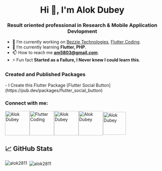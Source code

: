 
<h1 align="center">Hi 👋, I'm Alok Dubey</h1>
<h3 align="center">Result oriented professional in Research & Mobile Application Devlopment</h3>

- 🔭 I’m currently working on [Bezzie Technologies](https://www.bezzietechnologies.com/), [Flutter Coding](https://www.youtube.com/channel/UC7S6rSRNON1_YvKgiUjfyIw).
- 🌱 I’m currently learning **Flutter, PHP**.
- 📫 How to reach me **am5803@gmail.com**.
- ⚡ Fun fact **Started as a Failure, I Never knew I could learn this**.


<h3 align="left">Created and Published Packages</h3>
- I Create this Flutter Package [Flutter Social Button](https://pub.dev/packages/flutter_social_button) 


<h3 align="left">Connect with me:</h3>

<p align="left">
<a href="https://instagram.com/flutter_coding_" target="blank"><img align="center" src="https://desiprogrammer.com/static/icons/instagram.svg" alt="Alok Dubey" height="80" width="80" /></a><a href="https://www.youtube.com/channel/UC7S6rSRNON1_YvKgiUjfyIw" target="blank"><img align="center" src="https://desiprogrammer.com/static/icons/yt.svg" alt="Flutter Coding" height="80" width="80" /></a><a href="https://fb.com/dalok2811" target="blank"><img align="center" src="https://desiprogrammer.com/static/icons/facebook.svg" alt="Alok Dubey" height="80" width="80" /></a><a href="https://gitlab.com/alok2811" target="blank"><img align="center" src="https://desiprogrammer.com/static/icons/gitlab.svg" alt="Alok Dubey" height="80" width="80" /></a><a href="https://www.linkedin.com/in/alok-dubey-02ba331b6/" target="blank"><img align="center" src="https://github.com/alok2811/alok2811/blob/main/images/linkedin-logo-2430.svg" alt="Alok Dubey" height="75" width="75" /></a>
</p>

## 📈 GitHub Stats 


<p><img align="left" src="https://github-readme-stats.vercel.app/api/top-langs/?username=alok2811&layout=compact&hide=html" alt="alok2811" /></p>

<p>&nbsp;<img align="center" src="https://github-readme-stats.vercel.app/api?username=alok2811&show_icons=true" alt="alok2811" /></p>



<!---
alok2811/alok2811 is a ✨ special ✨ repository because its `README.md` (this file) appears on your GitHub profile.
You can click the Preview link to take a look at your changes.
--->

